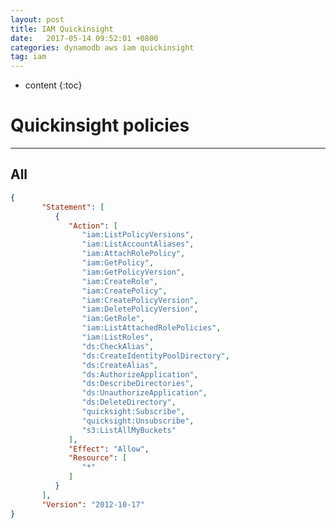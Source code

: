 ```yaml
---
layout: post
title: IAM Quickinsight
date:   2017-05-14 09:52:01 +0800
categories: dynamodb aws iam quickinsight
tag: iam
---
```


* content
{:toc}

# Quickinsight policies
------------------------

## All
```json
{
       "Statement": [
          {
             "Action": [
                "iam:ListPolicyVersions",
                "iam:ListAccountAliases",
                "iam:AttachRolePolicy",
                "iam:GetPolicy",
                "iam:GetPolicyVersion",
                "iam:CreateRole",
                "iam:CreatePolicy",
                "iam:CreatePolicyVersion",
                "iam:DeletePolicyVersion",
                "iam:GetRole",
                "iam:ListAttachedRolePolicies",
                "iam:ListRoles",
                "ds:CheckAlias",
                "ds:CreateIdentityPoolDirectory",
                "ds:CreateAlias",
                "ds:AuthorizeApplication",
                "ds:DescribeDirectories",
                "ds:UnauthorizeApplication",
                "ds:DeleteDirectory",
                "quicksight:Subscribe",
                "quicksight:Unsubscribe",
                "s3:ListAllMyBuckets"
             ],
             "Effect": "Allow",
             "Resource": [
                "*"
             ]
          }
       ],
       "Version": "2012-10-17"
}
```

[jekyll]:      http://jekyllrb.com
[jekyll-gh]:   https://github.com/jekyll/jekyll
[jekyll-help]: https://github.com/jekyll/jekyll-help
